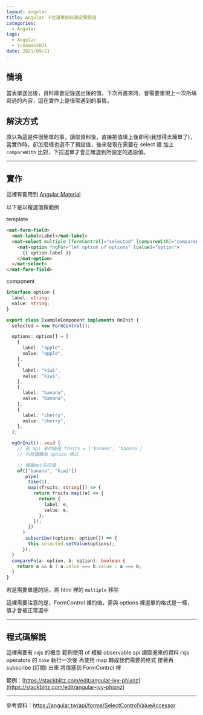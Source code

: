 ```yaml
---
layout: angular
title: Angular 下拉選單如何選定預設值
categories:
  - Angular
tags:
  - Angular
  - ironman2021
date: 2021/09/21
---
```


## 情境

當表單送出後，資料庫會記錄送出後的值，下次再進來時，會需要重現上一次所填寫過的內容，這在實作上是很常遇到的事情。

## 解決方式

原以為這是件很簡單的事，讀取資料後，直接把值填上後即可(我想得太簡單了)，
當實作時，卻怎麼樣也選不了預設值，後來發現在需要在 select 裡 加上 `compareWith` 比對，下拉選單才會正確選到所設定的遇設值。

---

## 實作

這裡有套用到 [Angular Material](https://material.angular.io/)

以下是以複選值做範例

template

```html
<mat-form-field>
  <mat-label>Label</mat-label>
  <mat-select multiple [formControl]="selected" [compareWith]="compareFn">
    <mat-option *ngFor="let option of options" [value]="option">
      {{ option.label }}
    </mat-option>
  </mat-select>
</mat-form-field>
```

component

```ts
interface option {
  label: string;
  value: string;
}

export class ExampleComponent implements OnInit {
  selected = new FormControl();

  options: option[] = [
    {
      label: "apple",
      value: "apple",
    },
    {
      label: "kiwi",
      value: "kiwi",
    },
    {
      label: "banana",
      value: "banana",
    },
    {
      label: "cherry",
      value: "cherry",
    },
  ];

  ngOnInit(): void {
    // 若 api 來的值是 fruits = ['banana', 'banana']
    // 先將值轉為 option 格式

    // 模擬api來的值
    of(["banana", "kiwi"])
      .pipe(
        take(1),
        map((fruits: string[]) => {
          return fruits.map((e) => {
            return {
              label: e,
              value: e,
            };
          });
        })
      )
      .subscribe((options: option[]) => {
        this.selected.setValue(options);
      });
  }
  compareFn(a: option, b: option): boolean {
    return a && b ? a.value === b.value : a === b;
  }
}
```

若是需要單選的話，將 html 裡的 `multiple` 移除

這裡需要注意的是，FormControl 裡的值，需與 options 裡選單的格式是一樣，值才會被正常選中

---

## 程式碼解說

這裡需要有 rxjs 的概念
範例使用 of 模擬 observable api 讀取進來的資料
rxjs operators 的 `take` 執行一次後
再使用 map 轉成我們需要的格式
接著再 subscribe (訂閱) 出來 將值塞到 FormControl 裡

範例：[https://stackblitz.com/edit/angular-ivy-phixnz](https://stackblitz.com/edit/angular-ivy-phixnz)

---

參考資料：https://angular.tw/api/forms/SelectControlValueAccessor
